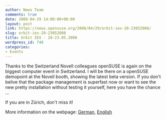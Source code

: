 ```yaml
---
author: News Team
comments: true
date: 2008-04-29 14:00:00+00:00
layout: post
link: https://news.opensuse.org/2008/04/29/orbit-iex-20-23052008/
slug: orbit-iex-20-23052008
title: Orbit IEX - 20-23.05.2008
wordpress_id: 748
categories:
- Events
---
```


Thanks to the Switzerland Novell colleagues openSUSE is again on the biggest computer event in Switzerland. I will be there on a openSUSE demopoint at the Novell booth, showing the latest beta version. If you don't belive that the package management is superfast now or want to see the new pretty installation without testing it yourself, here you have the chance ... 

If you are in Zürich, don't miss it!

More information on the webpage: [German](http://www.orbit-iex.ch/htm/willkommen.htm), [English](http://www.orbit-iex.ch/htm/e_willkommen.htm)
